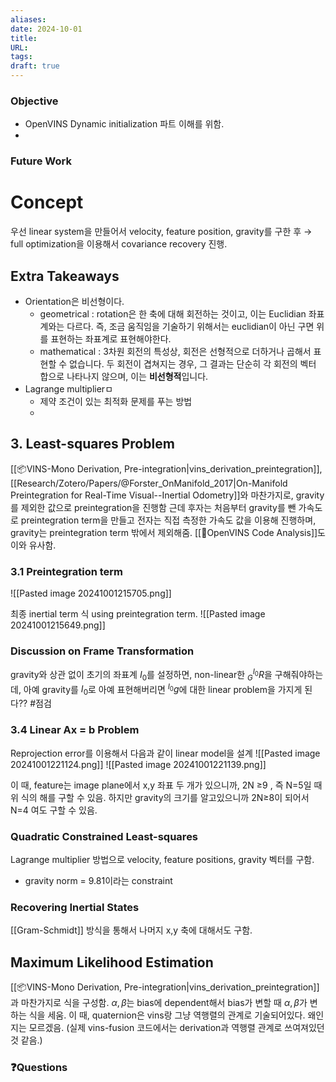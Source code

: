 ```yaml
---
aliases: 
date: 2024-10-01
title: 
URL: 
tags: 
draft: true
---
```

### Objective
- OpenVINS Dynamic initialization 파트 이해를 위함. 
- 
### Future Work

# Concept 
우선 linear system을 만들어서 velocity, feature position, gravity를 구한 후 → full optimization을 이용해서 covariance recovery 진행.
## Extra Takeaways
- Orientation은 비선형이다. 
	- geometrical : rotation은 한 축에 대해 회전하는 것이고, 이는 Euclidian 좌표계와는 다르다. 즉, 조금 움직임을 기술하기 위해서는 euclidian이 아닌 구면 위를 표현하는 좌표계로 표현해야한다.
	- mathematical : 3차원 회전의 특성상, 회전은 선형적으로 더하거나 곱해서 표현할 수 없습니다. 두 회전이 겹쳐지는 경우, 그 결과는 단순히 각 회전의 벡터 합으로 나타나지 않으며, 이는 **비선형적**입니다.
- Lagrange multiplierㅁ
	- 제약 조건이 있는 최적화 문제를 푸는 방법
	- 
## 3. Least-squares Problem
[[📦️VINS-Mono Derivation, Pre-integration|vins_derivation_preintegration]], [[Research/Zotero/Papers/@Forster_OnManifold_2017|On-Manifold Preintegration for Real-Time Visual--Inertial Odometry]]와 마찬가지로, gravity를 제외한 값으로 preintegration을 진행함
	근데 후자는 처음부터 gravity를 뺀 가속도로 preintegration term을 만들고
	전자는 직접 측정한 가속도 값을 이용해 진행하며, gravity는 preintegration term 밖에서 제외해줌. [[🧩OpenVINS Code Analysis]]도 이와 유사함.

### 3.1 Preintegration term
![[Pasted image 20241001215705.png]]

최종 inertial term 식 using preintegration term.
![[Pasted image 20241001215649.png]]

### Discussion on Frame Transformation
gravity와 상관 없이 초기의 좌표계 $I_0$를 설정하면, non-linear한 $^{I_0}_G R$을 구해줘야하는데, 아예 gravity를 $I_0$로 아예 표현해버리면 $^{I_0}g$에 대한 linear problem을 가지게 된다?? #점검 

### 3.4 Linear Ax = b Problem
Reprojection error를 이용해서 다음과 같이 linear model을 설계
![[Pasted image 20241001221124.png]]
![[Pasted image 20241001221139.png]]

이 때, feature는 image plane에서 x,y 좌표 두 개가 있으니까, 2N ≥9 , 즉 N=5일 때 위 식의 해를 구할 수 있음. 하지만 gravity의 크기를 알고있으니까 2N≥8이 되어서 N=4 여도 구할 수 있음.
### Quadratic Constrained Least-squares
Lagrange multiplier 방법으로 velocity, feature positions, gravity 벡터를 구함. 
- gravity norm = 9.81이라는 constraint

### Recovering Inertial States
[[Gram-Schmidt]] 방식을 통해서 나머지 x,y 축에 대해서도 구함.

## Maximum Likelihood Estimation
[[📦️VINS-Mono Derivation, Pre-integration|vins_derivation_preintegration]]과 마찬가지로 식을 구성함. 
$\alpha, \beta$는 bias에 dependent해서 bias가 변할 때 $\alpha, \beta$가 변하는 식을 세움. 
이 때, quaternion은 vins랑 그냥 역행렬의 관계로 기술되어있다. 왜인지는 모르겠음. (실제 vins-fusion 코드에서는 derivation과 역행렬 관계로 쓰여져있던 것 같음.)


### ❓️Questions

